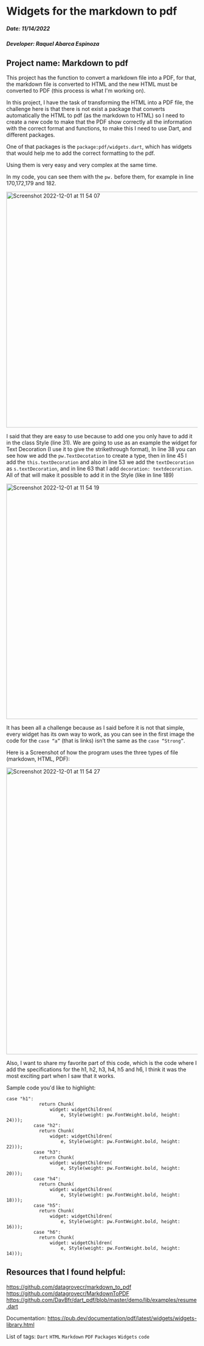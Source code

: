 # Widgets for the markdown to pdf

##### Date: 11/14/2022
##### Developer: Raquel Abarca Espinoza

## Project name: Markdown to pdf 
This project has the function to convert a markdown file into a PDF, for that, the markdown file is converted to HTML and the new HTML must be converted to PDF (this process is what I'm working on).

In this project, I have the task of transforming the HTML into a PDF file, the challenge here is that there is not exist a package that converts automatically the HTML to pdf (as the markdown to HTML) so I need to create a new code to make that the PDF show correctly all the information with the correct format and functions, to make this I need to use Dart, and different packages.

One of that packages is the `package:pdf/widgets.dart`, which has widgets that would help me to add the correct formatting to the pdf.

Using them is very easy and very complex at the same time.

In my code, you can see them with the `pw.` before them, for example in line 170,172,179 and 182.

<img width="619" alt="Screenshot 2022-12-01 at 11 54 07" src="https://user-images.githubusercontent.com/110420288/205125507-b61113a5-84ae-400f-a3d9-2adc7e1d19d8.png">

I said that they are easy to use because to add one you only have to add it in the class Style (line 31). We are going to use as an example the widget for Text Decoration (I use it to give the strikethrough format), In line 38 you can see how we add the `pw.TextDecotation` to create a type, then in line 45 I add the `this.textDecoration` and also in line 53 we add the `textDecoration` as `s.textDecoration`, and in line 63 that I add `decoration: textdecoration`. All of that will make it possible to add it in the Style (like in line 189)

<img width="618" alt="Screenshot 2022-12-01 at 11 54 19" src="https://user-images.githubusercontent.com/110420288/205125612-36400a1d-8ae4-4d7a-b283-4b8d8003ae2a.png">

It has been all a challenge because as I said before it is not that simple, every widget has its own way to work, as you can see in the first image the code for the `case “a”` (that is links) isn’t the same as the `case “Strong”`.

Here is a Screenshot of how the program uses the three types of file (markdown, HTML, PDF):

<img width="753" alt="Screenshot 2022-12-01 at 11 54 27" src="https://user-images.githubusercontent.com/110420288/205125669-2dcb9ba1-de8a-4010-8f69-ce5212aa935d.png">

Also, I want to share my favorite part of this code, which is the code where I add the specifications for the h1, h2, h3, h4, h5 and h6, I think it was the most exciting part when I saw that it works.


Sample code you'd like to highlight:

```
case "h1":
            return Chunk(
                widget: widgetChildren(
                    e, Style(weight: pw.FontWeight.bold, height: 24)));
          case "h2":
            return Chunk(
                widget: widgetChildren(
                    e, Style(weight: pw.FontWeight.bold, height: 22)));
          case "h3":
            return Chunk(
                widget: widgetChildren(
                    e, Style(weight: pw.FontWeight.bold, height: 20)));
          case "h4":
            return Chunk(
                widget: widgetChildren(
                    e, Style(weight: pw.FontWeight.bold, height: 18)));
          case "h5":
            return Chunk(
                widget: widgetChildren(
                    e, Style(weight: pw.FontWeight.bold, height: 16)));
          case "h6":
            return Chunk(
                widget: widgetChildren(
                    e, Style(weight: pw.FontWeight.bold, height: 14)));
```

## Resources that I found helpful:

https://github.com/datagrovecr/markdown_to_pdf
https://github.com/datagrovecr/MarkdownToPDF
https://github.com/DavBfr/dart_pdf/blob/master/demo/lib/examples/resume.dart

Documentation:
https://pub.dev/documentation/pdf/latest/widgets/widgets-library.html 

List of tags: `Dart` `HTML` `Markdown` `PDF` `Packages` `Widgets` `code`